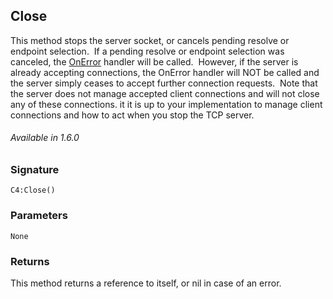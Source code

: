 ## Close

This method stops the server socket, or cancels pending resolve or endpoint selection.  If a pending resolve or endpoint selection was canceled, the [OnError][1] handler will be called.  However, if the server is already accepting connections, the OnError handler will NOT be called and the server simply ceases to accept further connection requests.  Note that the server does not manage accepted client connections and will not close any of these connections. it it is up to your implementation to manage client connections and how to act when you stop the TCP server.

###### Available in 1.6.0


### Signature

`C4:Close()`


### Parameters

`None`


### Returns

This method returns a reference to itself, or nil in case of an error.


[1]:	https://snap-one.github.io/docs-driverworks-api/#tcpserver-interface-onerror